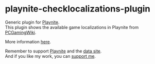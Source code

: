 # playnite-checklocalizations-plugin
Generic plugin for [Playnite](https://playnite.link).  
This plugin shows the available game localizations in Playnite from [PCGamingWiki](https://www.pcgamingwiki.com/wiki/Home). 

More information [here](https://playnite.link/forum/thread-384.html).

Remember to support [Playnite](https://www.patreon.com/playnite) and the [data site](https://www.patreon.com/PCGamingWiki).  
And if you like my work, you can [support me](https://www.paypal.me/lacro59).
